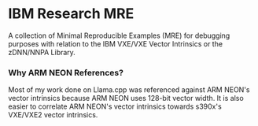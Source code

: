 # IBM Research MRE

A collection of Minimal Reproducible Examples (MRE) for debugging purposes with relation to the IBM VXE/VXE Vector Intrinsics or the zDNN/NNPA Library.

### Why ARM NEON References?

Most of my work done on Llama.cpp was referenced against ARM NEON's vector intrinsics because ARM NEON uses 128-bit vector width. It is also easier to correlate ARM NEON's vector intrinsics towards s390x's VXE/VXE2 vector intrinsics.
